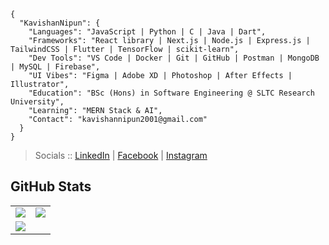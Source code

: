 ```
{
  "KavishanNipun": {
    "Languages": "JavaScript | Python | C | Java | Dart",
    "Frameworks": "React library | Next.js | Node.js | Express.js | TailwindCSS | Flutter | TensorFlow | scikit-learn",
    "Dev Tools": "VS Code | Docker | Git | GitHub | Postman | MongoDB | MySQL | Firebase",
    "UI Vibes": "Figma | Adobe XD | Photoshop | After Effects | Illustrator",
    "Education": "BSc (Hons) in Software Engineering @ SLTC Research University",
    "Learning": "MERN Stack & AI",
    "Contact": "kavishannipun2001@gmail.com"
  }
}

```
> Socials         :: [LinkedIn](https://www.linkedin.com/in/kavishan-nipun-876930222/) | [Facebook](https://www.facebook.com/nipunmaxx.kavishan.3) | [Instagram](https://www.instagram.com/kavishan.nipun/)

## GitHub Stats

<table>
  <tr>
    <td>
      <img src="https://github-readme-stats.vercel.app/api?username=kavishannip&show_icons=true&theme=gotham" />
    </td>
    <td>
      <img src="https://streak-stats.demolab.com?user=kavishannip&theme=gotham" />
    </td>
  </tr>
  <tr>
    <td colspan="2" align="left">
      <img src="https://github-readme-stats.vercel.app/api/top-langs/?username=kavishannip&layout=compact&theme=gotham" />
    </td>
  </tr>
</table>
